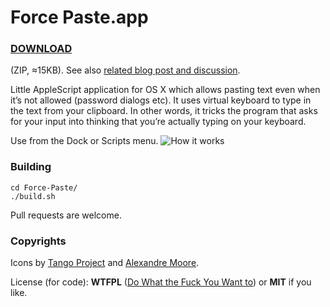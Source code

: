 Force Paste.app
===============

### [DOWNLOAD](https://github.com/EugeneDae/Force-Paste/releases/download/1.0.1/Force-Paste.zip) 
(ZIP, ≈15KB). See also [related blog post and discussion](http://d43.me/blog/1741/paste-text-even-when-prohibited-in-os-x-password-dialogs-etc/).

Little AppleScript application for OS X which allows pasting text even when it’s not allowed (password dialogs etc). It uses virtual keyboard to type in the text from your clipboard. In other words, it tricks the program that asks for your input into thinking that you’re actually typing on your keyboard.

Use from the Dock or Scripts menu.
![How it works](https://raw.githubusercontent.com/EugeneDae/Force-Paste/master/about.jpg)

### Building
```
cd Force-Paste/
./build.sh
```
Pull requests are welcome.

### Copyrights
Icons by [Tango Project](http://tango.freedesktop.org/) and [Alexandre Moore](http://sa-ki.deviantart.com/).

License (for code): **WTFPL** ([Do What the Fuck You Want to](http://en.wikipedia.org/wiki/WTFPL)) or **MIT** if you like.
